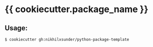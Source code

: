 # {{ cookiecutter.package_name }}

## Usage:

```bash
$ cookiecutter gh:nikhilxsunder/python-package-template
```
